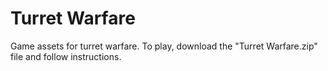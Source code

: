 # Turret Warfare
 Game assets for turret warfare. To play, download the "Turret Warfare.zip" file and follow instructions.
